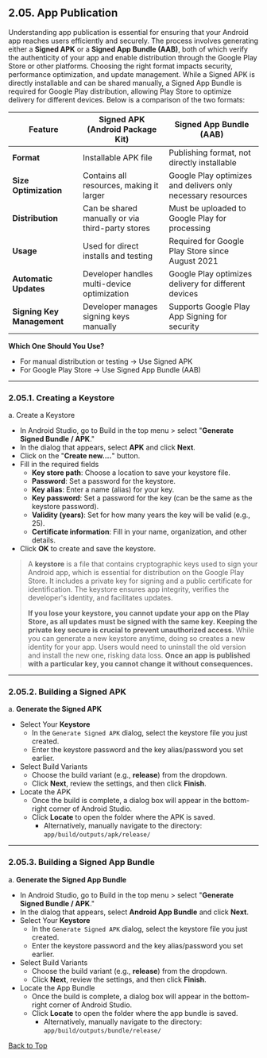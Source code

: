 ## 2.05. App Publication

Understanding app publication is essential for ensuring that your Android app reaches users efficiently and securely. The process involves generating either a **Signed APK** or a **Signed App Bundle (AAB)**, both of which verify the authenticity of your app and enable distribution through the Google Play Store or other platforms. Choosing the right format impacts security, performance optimization, and update management. While a Signed APK is directly installable and can be shared manually, a Signed App Bundle is required for Google Play distribution, allowing Play Store to optimize delivery for different devices. Below is a comparison of the two formats:

| Feature | Signed APK (Android Package Kit) | Signed App Bundle (AAB) |
|---|---|----|
| **Format** | Installable APK file | Publishing format, not directly installable |
| **Size Optimization** | Contains all resources, making it larger | Google Play optimizes and delivers only necessary resources |
| **Distribution** | Can be shared manually or via third-party stores | Must be uploaded to Google Play for processing |
| **Usage** | Used for direct installs and testing | Required for Google Play Store since August 2021 |
| **Automatic Updates** | Developer handles multi-device optimization | Google Play optimizes delivery for different devices |
| **Signing Key Management** | Developer manages signing keys manually | Supports Google Play App Signing for security |

**Which One Should You Use?**
* For manual distribution or testing → Use Signed APK
* For Google Play Store → Use Signed App Bundle (AAB)

---

### 2.05.1. Creating a Keystore 

a. Create a Keystore
  - In Android Studio, go to Build in the top menu > select "**Generate Signed Bundle / APK**."
  - In the dialog that appears, select **APK** and click **Next**.
  - Click on the "**Create new....**" button.
  - Fill in the required fields
    - **Key store path**: Choose a location to save your keystore file.
    - **Password**: Set a password for the keystore.
    - **Key alias**: Enter a name (alias) for your key.
    - **Key password**: Set a password for the key (can be the same as the keystore password).
    - **Validity (years)**: Set for how many years the key will be valid (e.g., 25).
    - **Certificate information**: Fill in your name, organization, and other details.
  - Click **OK** to create and save the keystore.

> A **keystore** is a file that contains cryptographic keys used to sign your Android app, which is essential for distribution on the Google Play Store. It includes a private key for signing and a public certificate for identification. The keystore ensures app integrity, verifies the developer's identity, and facilitates updates.
>
> **If you lose your keystore, you cannot update your app on the Play Store, as all updates must be signed with the same key. Keeping the private key secure is crucial to prevent unauthorized access**. While you can generate a new keystore anytime, doing so creates a new identity for your app. Users would need to uninstall the old version and install the new one, risking data loss. **Once an app is published with a particular key, you cannot change it without consequences.**

---

### 2.05.2. Building a Signed APK

a. **Generate the Signed APK**
  - Select Your **Keystore**
    - In the `Generate Signed APK` dialog, select the keystore file you just created.
    - Enter the keystore password and the key alias/password you set earlier.
  - Select Build Variants
    - Choose the build variant (e.g., **release**) from the dropdown.
    - Click **Next**, review the settings, and then click **Finish**.
  - Locate the APK
    - Once the build is complete, a dialog box will appear in the bottom-right corner of Android Studio.
    - Click **Locate** to open the folder where the APK is saved.
      - Alternatively, manually navigate to the directory: `app/build/outputs/apk/release/`

---

### 2.05.3. Building a Signed App Bundle

a. **Generate the Signed App Bundle**
  - In Android Studio, go to Build in the top menu > select "**Generate Signed Bundle / APK**."
  - In the dialog that appears, select **Android App Bundle** and click **Next**.
  - Select Your **Keystore**
    - In the `Generate Signed APK` dialog, select the keystore file you just created.
    - Enter the keystore password and the key alias/password you set earlier.
  - Select Build Variants
    - Choose the build variant (e.g., **release**) from the dropdown.
    - Click **Next**, review the settings, and then click **Finish**.
  - Locate the App Bundle
    - Once the build is complete, a dialog box will appear in the bottom-right corner of Android Studio.
    - Click **Locate** to open the folder where the app bundle is saved.
      - Alternatively, manually navigate to the directory: `app/build/outputs/bundle/release/`




[Back to Top](#top)
